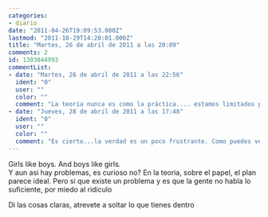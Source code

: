 ```yaml
---
categories:
- diario
date: "2011-04-26T19:09:53.000Z"
lastmod: "2011-10-29T14:20:01.000Z"
title: "Martes, 26 de abril de 2011 a las 20:09"
comments: 2
id: 1303844993
commentList:
- date: "Martes, 26 de abril de 2011 a las 22:56"
  ident: "0"
  user: ""
  color: ""
  comment: "La teoría nunca es como la práctica.... estamos limitados por \'\'el que dirán\'\' y eso lo cambia todo..."
- date: "Jueves, 28 de abril de 2011 a las 17:48"
  ident: "0"
  user: ""
  color: ""
  comment: "Es cierto...la verdad es un poco frustrante. Como puedes ver a personas que simplemente le son mas fáciles de decir  ese tipo de cosas.  \nPero aún así, si lo dices en la intimidad sin que nadie te vea no pasa nada también estoy  con johan sobre el que dirán,la gente es muy perversa,pero es como te sientas tu mismo no? si nolo ves así tendrás problemas en le futuro no se... tener citas salir o tener mas amistades...  \nlo que hay que hacer es animarse que te dice que no ose ríe, el/ella se lo pierde total,para los de peces que hay en esta pecera llamada Tierra :) animooos"
---
```


Girls like boys. And boys like girls.  
Y aun asi hay problemas, es curioso no? En la teoria, sobre el papel, el plan parece ideal. Pero si que existe un problema y es que la gente no habla lo suficiente, por miedo al ridiculo  
  
Di las cosas claras, atrevete a soltar lo que tienes dentro